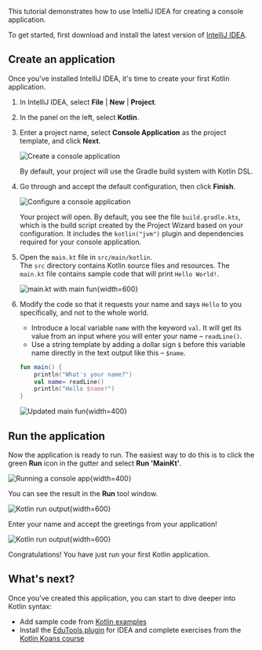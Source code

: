 [//]: # (title: Get started with Kotlin/JVM)

This tutorial demonstrates how to use IntelliJ IDEA for creating a console application.

To get started, first download and install the latest version of [IntelliJ IDEA](https://www.jetbrains.com/idea/download/index.html).

## Create an application 

Once you've installed IntelliJ IDEA, it's time to create your first Kotlin application.

1. In IntelliJ IDEA, select **File** \| **New** \| **Project**.
2. In the panel on the left, select **Kotlin**.
3. Enter a project name, select **Console Application** as the project template, and click **Next**.
   
   ![Create a console application](jvm-new-project-1.png)
   
   By default, your project will use the Gradle build system with Kotlin DSL.

3. Go through and accept the default configuration, then click **Finish**.
  
   ![Configure a console application](jvm-new-project-2.png) 

   Your project will open. By default, you see the file `build.gradle.kts`, which is the build script created by the Project 
   Wizard based on your configuration. It includes the `kotlin("jvm")` plugin and dependencies required for your console application.

3. Open the `main.kt` file in `src/main/kotlin`.  
   The `src` directory contains Kotlin source files and resources. The `main.kt` file contains sample code that will print 
   `Hello World!`.

   ![main.kt with main fun](jvm-main-kt-initial.png){width=600}

4. Modify the code so that it requests your name and says `Hello` to you specifically, and not to the whole world.  
   
   * Introduce a local variable `name` with the keyword `val`. It will get its value from an input where you will enter your name – `readLine()`.
   * Use a string template by adding a dollar sign `$` before this variable name directly in the text output like this – `$name`.
   
   ```kotlin
   fun main() {
       println("What's your name?")
       val name= readLine()
       println("Hello $name!")
   }
   ```

   ![Updated main fun](jvm-main-kt-updated.png){width=400}

## Run the application

Now the application is ready to run. The easiest way to do this is to click the green __Run__ icon in the gutter and select __Run 'MainKt'__.

![Running a console app](jvm-run-app.png){width=400}

You can see the result in the **Run** tool window.

![Kotlin run output](jvm-output-1.png){width=600}
   
Enter your name and accept the greetings from your application! 

![Kotlin run output](jvm-output-2.png){width=600}

Congratulations! You have just run your first Kotlin application.

## What's next?

Once you’ve created this application, you can start to dive deeper into Kotlin syntax:

*   Add sample code from [Kotlin examples](https://play.kotlinlang.org/byExample/overview) 
*   Install the [EduTools plugin](https://plugins.jetbrains.com/plugin/10081-edutools) for IDEA and complete exercises 
from the [Kotlin Koans course](https://www.jetbrains.com/help/education/learner-start-guide.html?section=Kotlin%20Koans)